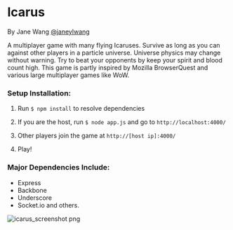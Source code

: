 Icarus
========

By Jane Wang [@janeylwang](https://twitter.com/JaneyLWang)

A multiplayer game with many flying Icaruses. Survive as long as you can against other players in a particle universe. Universe physics may change without warning. Try to beat your opponents by keep your spirit and blood count high. This game is partly inspired by Mozilla BrowserQuest and various large multiplayer games like WoW.

### Setup Installation:

1. Run `$ npm install` to resolve dependencies

2. If you are the host, run `$ node app.js` and go to `http://localhost:4000/`

3. Other players join the game at `http://[host ip]:4000/`

4. Play!

### Major Dependencies Include:
- Express
- Backbone
- Underscore
- Socket.io and others.

![icarus_screenshot png](https://github.com/janewang/icarus/raw/master/public/images/icarus_screenshot.png)
